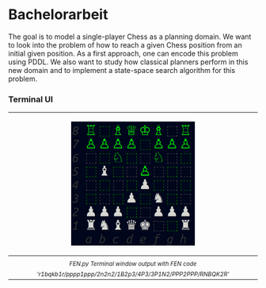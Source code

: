 # Bachelorarbeit
The goal is to model a single-player Chess as a planning domain. We want to look into the problem of how to reach a given Chess position from an initial given position. As a first approach, one can encode this problem using PDDL. We also want to study how classical planners perform in this new domain and to implement a state-space search algorithm for this problem. 
### Terminal UI
|<p><img width="250" src="Images/Terminal_Chess_UI.png" alt="Terminal Chess User interface"></p>|
|:--:| 
| *<sub align="center">FEN.py Terminal window output with FEN code 'r1bqkb1r/pppp1ppp/2n2n2/1B2p3/4P3/3P1N2/PPP2PPP/RNBQK2R'* |
